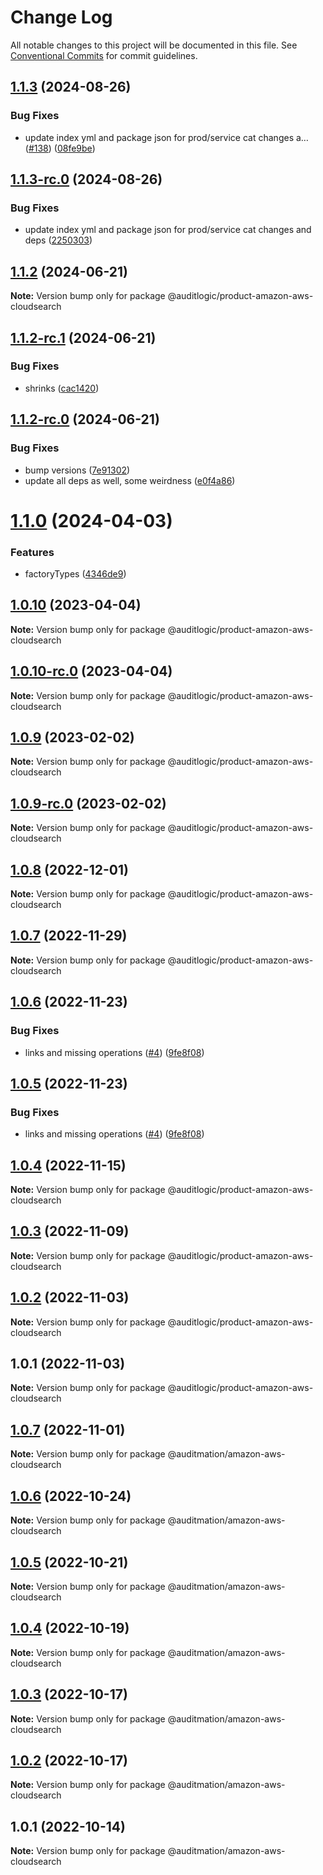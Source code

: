 # Change Log

All notable changes to this project will be documented in this file.
See [Conventional Commits](https://conventionalcommits.org) for commit guidelines.

## [1.1.3](https://github.com/auditlogic/product/compare/@auditlogic/product-amazon-aws-cloudsearch@1.1.2...@auditlogic/product-amazon-aws-cloudsearch@1.1.3) (2024-08-26)


### Bug Fixes

* update index yml and package json for prod/service cat changes a… ([#138](https://github.com/auditlogic/product/issues/138)) ([08fe9be](https://github.com/auditlogic/product/commit/08fe9beb1c8457462a19bc69caa02e6212d97e1a))





## [1.1.3-rc.0](https://github.com/auditlogic/product/compare/@auditlogic/product-amazon-aws-cloudsearch@1.1.2...@auditlogic/product-amazon-aws-cloudsearch@1.1.3-rc.0) (2024-08-26)


### Bug Fixes

* update index yml and package json for prod/service cat changes and deps ([2250303](https://github.com/auditlogic/product/commit/225030363a363608240135b7ebed386b28f01e4b))





## [1.1.2](https://github.com/auditlogic/product/compare/@auditlogic/product-amazon-aws-cloudsearch@1.1.2-rc.1...@auditlogic/product-amazon-aws-cloudsearch@1.1.2) (2024-06-21)

**Note:** Version bump only for package @auditlogic/product-amazon-aws-cloudsearch





## [1.1.2-rc.1](https://github.com/auditlogic/product/compare/@auditlogic/product-amazon-aws-cloudsearch@1.1.2-rc.0...@auditlogic/product-amazon-aws-cloudsearch@1.1.2-rc.1) (2024-06-21)


### Bug Fixes

* shrinks ([cac1420](https://github.com/auditlogic/product/commit/cac14200fefcd8183ab69fe89a47bd3f70f563e9))





## [1.1.2-rc.0](https://github.com/auditlogic/product/compare/@auditlogic/product-amazon-aws-cloudsearch@1.1.0...@auditlogic/product-amazon-aws-cloudsearch@1.1.2-rc.0) (2024-06-21)


### Bug Fixes

* bump versions ([7e91302](https://github.com/auditlogic/product/commit/7e913023b8b312150ed7762c32fbbe616be71de5))
* update all deps as well, some weirdness ([e0f4a86](https://github.com/auditlogic/product/commit/e0f4a864714e2d3de6bbf3da014d5312fe53be2f))





# [1.1.0](https://github.com/auditlogic/product/compare/@auditlogic/product-amazon-aws-cloudsearch@1.0.10...@auditlogic/product-amazon-aws-cloudsearch@1.1.0) (2024-04-03)


### Features

* factoryTypes ([4346de9](https://github.com/auditlogic/product/commit/4346de92693aee892fccf725338ffc7b80ab182b))





## [1.0.10](https://github.com/auditlogic/product/compare/@auditlogic/product-amazon-aws-cloudsearch@1.0.9...@auditlogic/product-amazon-aws-cloudsearch@1.0.10) (2023-04-04)

**Note:** Version bump only for package @auditlogic/product-amazon-aws-cloudsearch





## [1.0.10-rc.0](https://github.com/auditlogic/product/compare/@auditlogic/product-amazon-aws-cloudsearch@1.0.9...@auditlogic/product-amazon-aws-cloudsearch@1.0.10-rc.0) (2023-04-04)

**Note:** Version bump only for package @auditlogic/product-amazon-aws-cloudsearch





## [1.0.9](https://github.com/auditlogic/product/compare/@auditlogic/product-amazon-aws-cloudsearch@1.0.8...@auditlogic/product-amazon-aws-cloudsearch@1.0.9) (2023-02-02)

**Note:** Version bump only for package @auditlogic/product-amazon-aws-cloudsearch





## [1.0.9-rc.0](https://github.com/auditlogic/product/compare/@auditlogic/product-amazon-aws-cloudsearch@1.0.8...@auditlogic/product-amazon-aws-cloudsearch@1.0.9-rc.0) (2023-02-02)

**Note:** Version bump only for package @auditlogic/product-amazon-aws-cloudsearch





## [1.0.8](https://github.com/auditlogic/product/compare/@auditlogic/product-amazon-aws-cloudsearch@1.0.7...@auditlogic/product-amazon-aws-cloudsearch@1.0.8) (2022-12-01)

**Note:** Version bump only for package @auditlogic/product-amazon-aws-cloudsearch





## [1.0.7](https://github.com/auditlogic/product/compare/@auditlogic/product-amazon-aws-cloudsearch@1.0.6...@auditlogic/product-amazon-aws-cloudsearch@1.0.7) (2022-11-29)

**Note:** Version bump only for package @auditlogic/product-amazon-aws-cloudsearch





## [1.0.6](https://github.com/auditlogic/product/compare/@auditlogic/product-amazon-aws-cloudsearch@1.0.4...@auditlogic/product-amazon-aws-cloudsearch@1.0.6) (2022-11-23)


### Bug Fixes

* links and missing operations ([#4](https://github.com/auditlogic/product/issues/4)) ([9fe8f08](https://github.com/auditlogic/product/commit/9fe8f08fe7c57fdb79f991ac35bd6ac2e7dcad38))





## [1.0.5](https://github.com/auditlogic/product/compare/@auditlogic/product-amazon-aws-cloudsearch@1.0.4...@auditlogic/product-amazon-aws-cloudsearch@1.0.5) (2022-11-23)


### Bug Fixes

* links and missing operations ([#4](https://github.com/auditlogic/product/issues/4)) ([9fe8f08](https://github.com/auditlogic/product/commit/9fe8f08fe7c57fdb79f991ac35bd6ac2e7dcad38))





## [1.0.4](https://github.com/auditlogic/product/compare/@auditlogic/product-amazon-aws-cloudsearch@1.0.3...@auditlogic/product-amazon-aws-cloudsearch@1.0.4) (2022-11-15)

**Note:** Version bump only for package @auditlogic/product-amazon-aws-cloudsearch





## [1.0.3](https://github.com/auditlogic/product/compare/@auditlogic/product-amazon-aws-cloudsearch@1.0.2...@auditlogic/product-amazon-aws-cloudsearch@1.0.3) (2022-11-09)

**Note:** Version bump only for package @auditlogic/product-amazon-aws-cloudsearch





## [1.0.2](https://github.com/auditlogic/product/compare/@auditlogic/product-amazon-aws-cloudsearch@1.0.1...@auditlogic/product-amazon-aws-cloudsearch@1.0.2) (2022-11-03)

**Note:** Version bump only for package @auditlogic/product-amazon-aws-cloudsearch





## 1.0.1 (2022-11-03)

**Note:** Version bump only for package @auditlogic/product-amazon-aws-cloudsearch





## [1.0.7](https://github.com/auditmation/store-content/compare/@auditmation/amazon-aws-cloudsearch@1.0.6...@auditmation/amazon-aws-cloudsearch@1.0.7) (2022-11-01)

**Note:** Version bump only for package @auditmation/amazon-aws-cloudsearch





## [1.0.6](https://github.com/auditmation/store-content/compare/@auditmation/amazon-aws-cloudsearch@1.0.5...@auditmation/amazon-aws-cloudsearch@1.0.6) (2022-10-24)

**Note:** Version bump only for package @auditmation/amazon-aws-cloudsearch





## [1.0.5](https://github.com/auditmation/store-content/compare/@auditmation/amazon-aws-cloudsearch@1.0.4...@auditmation/amazon-aws-cloudsearch@1.0.5) (2022-10-21)

**Note:** Version bump only for package @auditmation/amazon-aws-cloudsearch





## [1.0.4](https://github.com/auditmation/store-content/compare/@auditmation/amazon-aws-cloudsearch@1.0.3...@auditmation/amazon-aws-cloudsearch@1.0.4) (2022-10-19)

**Note:** Version bump only for package @auditmation/amazon-aws-cloudsearch





## [1.0.3](https://github.com/auditmation/store-content/compare/@auditmation/amazon-aws-cloudsearch@1.0.2...@auditmation/amazon-aws-cloudsearch@1.0.3) (2022-10-17)

**Note:** Version bump only for package @auditmation/amazon-aws-cloudsearch





## [1.0.2](https://github.com/auditmation/store-content/compare/@auditmation/amazon-aws-cloudsearch@1.0.1...@auditmation/amazon-aws-cloudsearch@1.0.2) (2022-10-17)

**Note:** Version bump only for package @auditmation/amazon-aws-cloudsearch





## 1.0.1 (2022-10-14)

**Note:** Version bump only for package @auditmation/amazon-aws-cloudsearch
